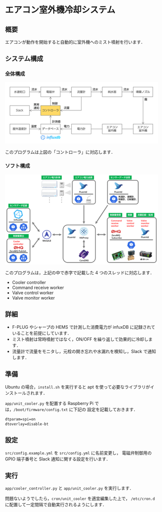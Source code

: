 # エアコン室外機冷却システム

## 概要

エアコンが動作を開始すると自動的に室外機へのミスト噴射を行います．

## システム構成

### 全体構成

![システム構成](./img/システム構成.png)

このプログラムは上図の「コントローラ」に対応します．

### ソフト構成

![ソフトアーキ図](./img/ソフトアーキ図.png)

このプログラムは，上記の中で赤字で記載した 4 つのスレッドに対応します．

-   Cooler controller
-   Command receive worker
-   Valve control worker
-   Valve monitor worker

## 詳細

-   F-PLUG やシャープの HEMS で計測した消費電力が infuxDB に記録されていることを前提にしています．
-   ミスト噴射は常時噴射ではなく，ON/OFF を繰り返して効果的に冷却します．
-   流量計で流量をモニタし，元栓の開き忘れや水漏れを検知し，Slack で通知します．

## 準備

Ubuntu の場合，`install.sh` を実行すると apt を使って必要なライブラリがインストールされます．

`app/unit_cooler.py` を配置する Raspberry Pi では，`/boot/firmware/config.txt` に下記の
設定を記載しておきます．

```text
dtparam=spi=on
dtoverlay=disable-bt
```

## 設定

`src/config.example.yml` を `src/config.yml` に名前変更し，
電磁弁制御用の GPIO 端子番号と Slack 通知に関する設定を行います．

## 実行

`app/cooler_controller.py` と `app/unit_cooler.py` を実行します．

問題ないようでしたら，`cron/unit_cooler` を適宜編集した上で，
`/etc/cron.d` に配置して一定間隔で自動実行されるようにします．
